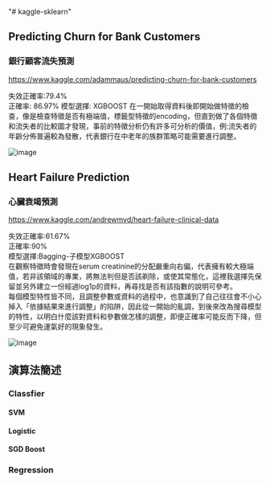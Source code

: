 "# kaggle-sklearn" 
## Predicting Churn for Bank Customers  
### 銀行顧客流失預測  
https://www.kaggle.com/adammaus/predicting-churn-for-bank-customers  

失效正確率:79.4%  
正確率: 86.97%
模型選擇: XGBOOST
  在一開始取得資料後即開始做特徵的檢查，像是檢查特徵是否有極端值，標籤型特徵的encoding，但直到做了各個特徵和流失者的比較圖才發現，事前的特徵分析仍有許多可分析的價值，例:流失者的年齡分佈普遍較為發散，代表銀行在中老年的族群策略可能需要進行調整。

  
![image](https://user-images.githubusercontent.com/34003955/124261984-0c081180-db64-11eb-9473-95661273f76d.png)
  
  
  
  
## Heart Failure Prediction  
### 心臟衰竭預測  
https://www.kaggle.com/andrewmvd/heart-failure-clinical-data  

失效正確率:61.67%  
正確率:90%  
模型選擇:Bagging-子模型XGBOOST  
  在觀察特徵時會發現在serum creatinine的分配嚴重向右偏，代表擁有較大極端值，若非該領域的專業，將無法判但是否該剃除，或使其常態化，這裡我選擇先保留並另外建立一份經過log1p的資料，再尋找是否有該指數的說明可參考。  
  每個模型特性皆不同，且調整參數或資料的過程中，也意識到了自己往往會不小心掉入「依據結果來進行調整」的陷阱，因此從一開始的亂調，到後來改為搜尋模型的特性，以明白什麼該對資料和參數做怎樣的調整，即便正確率可能反而下降，但至少可避免運氣好的現象發生。

![image](https://user-images.githubusercontent.com/34003955/124262095-2fcb5780-db64-11eb-8a8a-4562cff39db5.png)

## 演算法簡述  

### Classfier  
#### SVM
#### Logistic
#### SGD Boost


### Regression  
